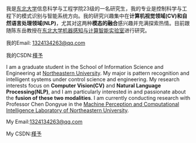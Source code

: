 我是[东北大学](https://www.neu.edu.cn/)信息科学与工程学院23级的一名研究生，我的专业是控制科学与工程下的模式识别与智能系统方向。我的研究兴趣集中在**计算机视觉领域(CV)**和**自然语言处理领域(NLP)**，尤其对这两种**模态的融合**感兴趣并充满探索热情。目前跟随陈东岳教授在[东北大学机器感知与计算智能实验室](https://maplab.pages.dev/)进行研究。

我的Email: <1324134263@qq.com>

我的CSDN:[槿予](https://blog.csdn.net/qq_50267787?spm=1000.2115.3001.5343)

I am a graduate student in the School of Information Science and Engineering at [Northeastern University](https://www.neu.edu.cn/). My major is pattern recognition and intelligent systems under control science and engineering. My research interests focus on **Computer Vision(CV)** and **Natural Language Processing(NLP)**, and I am particularly interested in and passionate about the **fusion of these two modalities**. I am currently conducting research with Professor Chen Dongyue in the [Machine Perception and Computational Intelligence Laboratory of Northeastern University](https://maplab.pages.dev/).

My Email:<1324134263@qq.com>

My CSDN:[槿予](https://blog.csdn.net/qq_50267787?spm=1000.2115.3001.5343)
